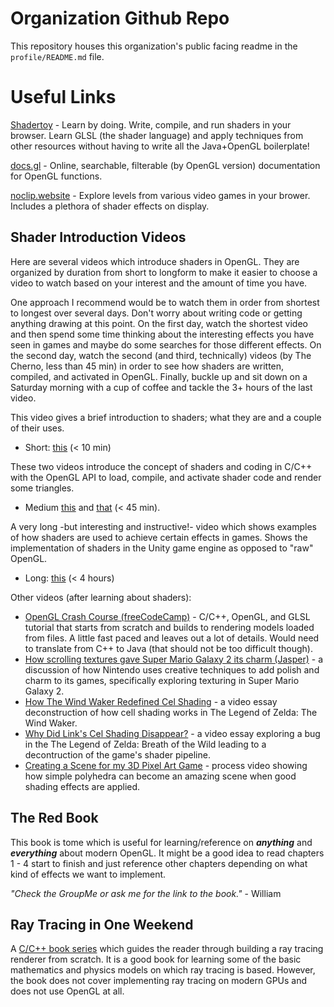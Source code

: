 # Organization Github Repo

This repository houses this organization's public facing readme in the `profile/README.md` file.

# Useful Links

[Shadertoy](https://www.shadertoy.com/new) - Learn by doing. Write, compile, and run shaders in your browser. Learn GLSL (the shader language) and apply techniques from other resources without having to write all the Java+OpenGL boilerplate!

[docs.gl](https://docs.gl/) - Online, searchable, filterable (by OpenGL version) documentation for OpenGL functions.

[noclip.website](https://noclip.website/) - Explore levels from various video games in your brower. Includes a plethora of shader effects on display.

## Shader Introduction Videos

Here are several videos which introduce shaders in OpenGL. They are organized by duration from short to longform to make it easier to choose a video to watch based on your interest and the amount of time you have.

One approach I recommend would be to watch them in order from shortest to longest over several days. Don't worry about writing code or getting anything drawing at this point. On the first day, watch the shortest video and then spend some time thinking about the interesting effects you have seen in games and maybe do some searches for those different effects. On the second day, watch the second (and third, technically) videos (by The Cherno, less than 45 min) in order to see how shaders are written, compiled, and activated in OpenGL. Finally, buckle up and sit down on a Saturday morning with a cup of coffee and tackle the 3+ hours of the last video. 

This video gives a brief introduction to shaders; what they are and a couple of their uses.

* Short: [this](https://youtu.be/sXbdF4KjNOc) (< 10 min)

These two videos introduce the concept of shaders and coding in C/C++ with the OpenGL API to load, compile, and activate shader code and render some triangles.

* Medium [this](https://youtu.be/5W7JLgFCkwI) and [that](https://youtu.be/71BLZwRGUJE) (< 45 min).

A very long -but interesting and instructive!- video which shows examples of how shaders are used to achieve certain effects in games. Shows the implementation of shaders in the Unity game engine as opposed to "raw" OpenGL. 

* Long: [this](https://youtu.be/kfM-yu0iQBk) (< 4 hours)

Other videos (after learning about shaders):

* [OpenGL Crash Course (freeCodeCamp)](https://youtu.be/45MIykWJ-C4) - C/C++, OpenGL, and GLSL tutorial that starts from scratch and builds to rendering models loaded from files. A little fast paced and leaves out a lot of details. Would need to translate from C++ to Java (that should not be too difficult though).
* [How scrolling textures gave Super Mario Galaxy 2 its charm (Jasper)](https://youtu.be/8rCRsOLiO7k) - a discussion of how Nintendo uses creative techniques to add polish and charm to its games, specifically exploring texturing in Super Mario Galaxy 2.
* [How The Wind Waker Redefined Cel Shading](https://youtu.be/mnxs6CR6Zrk) - a video essay deconstruction of how cell shading works in The Legend of Zelda: The Wind Waker.
* [Why Did Link's Cel Shading Disappear?](https://youtu.be/By7qcgaqGI4) - a video essay exploring a bug in the The Legend of Zelda: Breath of the Wild leading to a decontruction of the game's shader pipeline.
* [Creating a Scene for my 3D Pixel Art Game](https://youtu.be/ERA7-I5nPAU) - process video showing how simple polyhedra can become an amazing scene when good shading effects are applied. 

## The Red Book

This book is tome which is useful for learning/reference on ***anything*** and ***everything*** about modern OpenGL. It might be a good idea to read chapters 1 - 4 start to finish and just reference other chapters depending on what kind of effects we want to implement.

*"Check the GroupMe or ask me for the link to the book."* - William

## Ray Tracing in One Weekend

A [C/C++ book series](https://raytracing.github.io/) which guides the reader through building a ray tracing renderer from scratch. It is a good book for learning some of the basic mathematics and physics models on which ray tracing is based. However, the book does not cover implementing ray tracing on modern GPUs and does not use OpenGL at all.